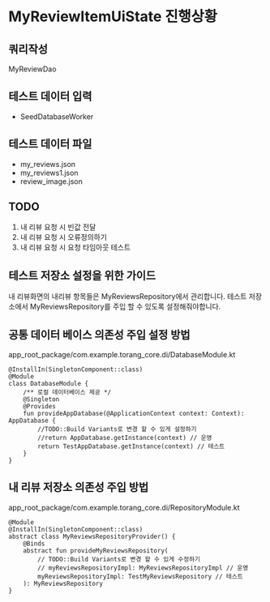 # MyReviewItemUiState 진행상황

## 쿼리작성
MyReviewDao

## 테스트 데이터 입력
- SeedDatabaseWorker

## 테스트 데이터 파일
- my_reviews.json
- my_reviews1.json
- review_image.json

## TODO
1. 내 리뷰 요청 시 빈값 전달
2. 내 리뷰 요청 시 오류정의하기
3. 내 리뷰 요청 시 요청 타임아웃 테스트

## 테스트 저장소 설정을 위한 가이드
내 리뷰화면의 내리뷰 항목들은 MyReviewsRepository에서 관리합니다.
테스트 저장소에서 MyReviewsRepository를 주입 할 수 있도록 설정해줘야합니다.

## 공통 데이터 베이스 의존성 주입 설정 방법
app_root_package/com.example.torang_core.di/DatabaseModule.kt
```
@InstallIn(SingletonComponent::class)
@Module
class DatabaseModule {
    /** 로컬 데이터베이스 제공 */
    @Singleton
    @Provides
    fun provideAppDatabase(@ApplicationContext context: Context): AppDatabase {
        //TODO::Build Variants로 변경 할 수 있게 설정하기
        //return AppDatabase.getInstance(context) // 운영
        return TestAppDatabase.getInstance(context) // 테스트
    }
}
```
## 내 리뷰 저장소 의존성 주입 방법
app_root_package/com.example.torang_core.di/RepositoryModule.kt
```
@Module
@InstallIn(SingletonComponent::class)
abstract class MyReviewsRepositoryProvider() {
    @Binds
    abstract fun provideMyReviewsRepository(
        // TODO::Build Variants로 변경 할 수 있게 수정하기 
        // myReviewsRepositoryImpl: MyReviewsRepositoryImpl // 운영 
        myReviewsRepositoryImpl: TestMyReviewsRepository // 테스트
    ): MyReviewsRepository
}
```
